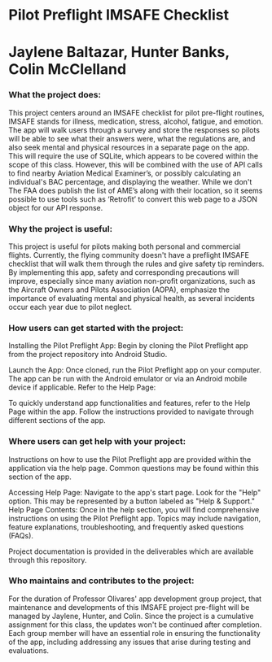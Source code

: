 # Pilot Preflight IMSAFE Checklist 
# Jaylene Baltazar, Hunter Banks, Colin McClelland

### What the project does:
This project centers around an IMSAFE checklist for pilot pre-flight routines, IMSAFE 
stands for illness, medication, stress, alcohol, fatigue, and emotion. The app will
walk users through a survey and store the responses so pilots will be able to see what
their answers were, what the regulations are, and also seek mental and physical resources in a 
separate page on the app.
This will require the use of SQLite, which appears to be covered within the scope of this class. 
However, this will be combined with the use of API calls to find nearby Aviation Medical Examiner’s, 
or possibly calculating an individual's BAC percentage, and displaying the weather. While we don't 
The FAA does publish the list of AME’s along with their location, so it seems possible to use tools 
such as ‘Retrofit’ to convert this web page to a JSON object for our API response.

### Why the project is useful:
This project is useful for pilots making both personal and commercial flights. Currently, 
the flying community doesn't have a preflight IMSAFE checklist that will walk them through
the rules and give safety tip reminders. By implementing this app, safety and corresponding precautions
will improve, especially since many aviation non-profit organizations, such as the Aircraft 
Owners and Pilots Association (AOPA), emphasize the importance of evaluating mental and 
physical health, as several incidents occur each year due to pilot neglect.



### How users can get started with the project:

Installing the Pilot Preflight App:
Begin by cloning the Pilot Preflight app from the project repository into Android Studio.

Launch the App:
Once cloned, run the Pilot Preflight app on your computer.
The app can be run with the Android emulator or via an Android mobile device if applicable.
Refer to the Help Page:

To quickly understand app functionalities and features, refer to the Help Page within the app. 
Follow the instructions provided to navigate through different sections of the app.


### Where users can get help with your project: 
Instructions on how to use the Pilot Preflight app are provided within the application via the help page. Common questions 
may be found within this section of the app.

Accessing Help Page:
Navigate to the app's start page.
Look for the "Help" option. This may be represented by a button labeled as "Help & Support."
Help Page Contents:
Once in the help section, you will find comprehensive instructions on using the Pilot Preflight app.
Topics may include navigation, feature explanations, troubleshooting, and frequently asked questions (FAQs).

Project documentation is provided in the deliverables which are available through this repository.

### Who maintains and contributes to the project:
For the duration of Professor Olivares' app development group project, that maintenance and developments of this 
IMSAFE project pre-flight will be managed by Jaylene, Hunter, and Colin. Since the project is a cumulative assignment
for this class, the updates won't be continued after completion. Each group member will have an essential role in 
ensuring the functionality of the app, including addressing any issues that arise during testing and evaluations. 




